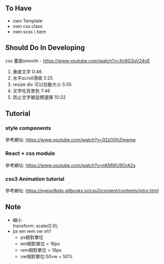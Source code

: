 ## To Have
- own Template
- own css class
- own scss \ bem

## Should Do In Developing
css 畫面smooth - https://www.youtube.com/watch?v=Xc6G3oV24yE
1. 垂直文字 0:46
2. 水平scroll滑順 3:25
3. resize div 可以拉動大小 5:55
4. 文字吃背景色 7:46
5. 防止文字被鼠標選擇 10:32

## Tutorial 
### style components
參考網址: https://www.youtube.com/watch?v=02zO0hZmwnw
### React + css module
參考網址: https://www.youtube.com/watch?v=pKMWU9OrA2s

### css3 Animation tutorial
參考網址: https://eyesofkids.gitbooks.io/css3/content/contents/intro.html

## Note
- 縮小<br />
  transform: scale(0.9);
- px em rem vw vh?
  - px絕對單位
  - em相對單位 = 16px
  - rem相對單位 = 16px
  - vw相對單位:50vw = 50%